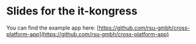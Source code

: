 # Slides for the it-kongress

You can find the example app here: [https://github.com/rsu-gmbh/cross-platform-app](https://github.com/rsu-gmbh/cross-platform-app)
